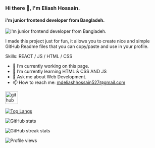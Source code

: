 ### Hi there 👋, I'm Eliash Hossain.
#### i'm junior frontend developer from Bangladeh.
![i'm junior frontend developer from Bangladeh.](https://res.cloudinary.com/practicaldev/image/fetch/s--bLta6W8J--/c_imagga_scale,f_auto,fl_progressive,h_420,q_auto,w_1000/https://dev-to-uploads.s3.amazonaws.com/i/aohjuabx6sccnsrgkmco.jpg)

I made this project just for fun, it allows you to create nice and simple GitHub Readme files that you can copy/paste and use in your profile.

Skills:  REACT / JS / HTML / CSS

- 🔭 I’m currently working on this page. 
- 🌱 I’m currently learning HTML & CSS AND JS 
- 💬 Ask me about Web Development. 
- 📫 How to reach me: mdeliashhossain527@gmail.com 


[<img src='https://cdn.jsdelivr.net/npm/simple-icons@3.0.1/icons/github.svg' alt='github' height='40'>](https://github.com/eliashhossain)  

[![Top Langs](https://github-readme-stats.vercel.app/api/top-langs/?username=eliashhossain)](https://github.com/anuraghazra/github-readme-stats)

![GitHub stats](https://github-readme-stats.vercel.app/api?username=eliashhossain&show_icons=true)  

![GitHub streak stats](https://github-readme-streak-stats.herokuapp.com/?user=eliashhossain)  

![Profile views](https://gpvc.arturio.dev/eliashhossain)  
